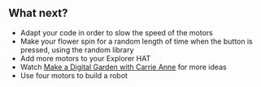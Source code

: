 ## What next?

- Adapt your code in order to slow the speed of the motors
- Make your flower spin for a random length of time when the button is pressed, using the random library
- Add more motors to your Explorer HAT
- Watch [Make a Digital Garden with Carrie Anne](https://www.youtube.com/watch?v=4Fs7y7gZIag) for more ideas
- Use four motors to build a robot